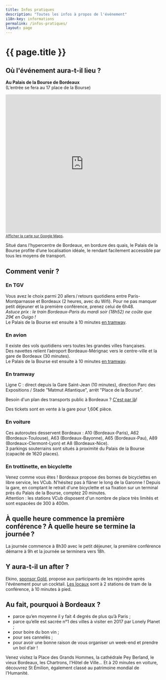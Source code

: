 ```yaml
---
title: Infos pratiques
description: "Toutes les infos à propos de l'événement"
i18n-key: informations
permalink: /infos-pratiques/
layout: page
---
```


# {{ page.title }}

## Où l'événement aura-t-il lieu ?

**Au Palais de la Bourse de Bordeaux**  
(L’entrée se fera au 17 place de la Bourse)

<p>
<iframe src="https://www.google.com/maps/embed?pb=!1m14!1m8!1m3!1d11315.974594521282!2d-0.5702833!3d44.8420627!3m2!1i1024!2i768!4f13.1!3m3!1m2!1s0x0%3A0xc1460f50922834de!2sBordeaux+Palais+de+la+Bourse!5e0!3m2!1sfr!2sfr!4v1530001461818" width="100%" height="450" frameborder="0" style="border:0" allowfullscreen></iframe><br><a href="https://www.google.fr/maps/place/Bordeaux+Palais+de+la+Bourse/@44.8420627,-0.5702833,15z/data=!4m2!3m1!1s0x0:0xc1460f50922834de?sa=X&ved=0ahUKEwjQgaKCvOfbAhUHaRQKHYbBCzMQ_BIIrwEwDg"><small>Afficher la carte sur Google Maps</small></a>.
</p>

Situé dans l’hypercentre de Bordeaux, en bordure des quais, le Palais de la Bourse profite d’une localisation idéale, le rendant facilement accessible par tous les moyens de transport.

## Comment venir ?

### En TGV

Vous avez le choix parmi 20 allers&#8239;/&#8239;retours quotidiens entre Paris-Montparnasse et Bordeaux (2 heures, avec du Wifi). Pour ne pas manquer petit déjeuner et la première conférence, prenez celui de 6h48.  
_Astuce prix : le train Bordeaux-Paris du mardi soir (18h52) ne coûte que 29€ en Ouigo !_  
Le Palais de la Bourse est ensuite à 10 minutes [en tramway](#en-tramway).

### En avion

Il existe des vols quotidiens vers toutes les grandes villes françaises.  
Des navettes relient l’aéroport Bordeaux-Mérignac vers le centre-ville et la gare de Bordeaux (30 minutes).  
Le Palais de la Bourse est ensuite à 10 minutes [en tramway](#en-tramway).

### En tramway

Ligne C : direct depuis la Gare Saint-Jean (10 minutes), direction Parc des Expositions / Stade "Matmut Atlantique", arrêt "Place de la Bourse".

Besoin d'un plan des transports public à Bordeaux ? [C'est par là](https://www.infotbm.com/fr/consultez-tous-les-plans/plans-du-reseau.html "Plans du réseau TBM")!

Des tickets sont en vente à la gare pour 1,60€ pièce.

### En voiture

Ces autoroutes desservent Bordeaux : A10 (Bordeaux-Paris), A62 (Bordeaux-Toulouse), A63 (Bordeaux-Bayonne), A65 (Bordeaux-Pau), A89 (Bordeaux-Clermont-Lyon) et A8 (Bordeaux-Nice).  
3 parkings souterrains sont situés à proximité du Palais de la Bourse (capacité de 1620 places).

### En trottinette, en bicyclette

Venez comme vous êtes ! Bordeaux propose des bornes de bicyclettes en libre service, les VCub. N'hésitez pas à flâner le long de la Garonne ! Depuis la gare, en comptant le retrait d'une bicyclette et sa fixation sur un terminal près du Palais de la Bourse, comptez 20 minutes.  
Attention : les stations VCub disposent d'un nombre de place très limités et sont espacées de 300 à 400m.

## À quelle heure commence la première conférence ? À quelle heure se termine la journée ?

La journée commence à 8h30 avec le petit déjeuner, la première conférence démarre à 9h et la journée se terminera vers 18h.

## Y aura-t-il un after ?

Ekino, [sponsor Gold](/merci/#ekino), propose aux participants de les rejoindre après l'événement pour un cocktail. [Les locaux](https://www.google.fr/maps/dir/Place+de+la+Bourse/Cours+Xavier+Arnozan,+33000+Bordeaux/@44.84302,-0.5709371,17z/data=!4m14!4m13!1m5!1m1!1s0xd5527d1a32e69b3:0x174e5d3e97b80b10!2m2!1d-0.5699017!2d44.8414707!1m5!1m1!1s0xd5527d7da085b9f:0xb413131104533be4!2m2!1d-0.5712925!2d44.8487607!3e2) sont à 2 stations de tram de la conférence, à 10 minutes à pied.

## Au fait, pourquoi à Bordeaux ?

* parce qu’en moyenne il y fait 4 degrés de plus qu’à Paris ;
* parce qu’elle est sacrée n°1 des villes à visiter en 2017 par Lonely Planet ;
* pour boire du bon vin ;
* pour ses cannelés ;
* pour avoir une bonne raison de vous organiser un week-end et prendre un bol d’air !

Venez visitez la Place des Grands Hommes, la cathédrale Pey Berland, le vieux Bordeaux, les Chartrons, l'Hôtel de Ville… Et à 20 minutes en voiture, découvrez St Émilion, également classé au patrimoine mondial de l'Humanité.
